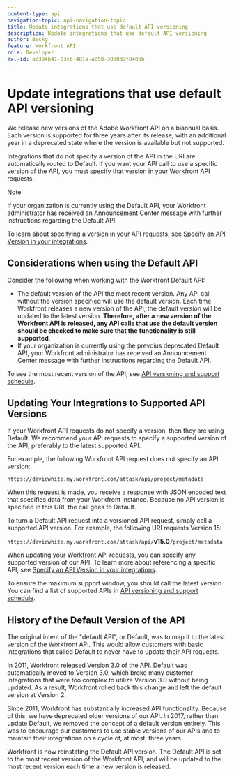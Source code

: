 ```yaml
---
content-type: api
navigation-topic: api-navigation-topic
title: Update integrations that use default API versioning
description: Update integrations that use default API versioning
author: Becky
feature: Workfront API
role: Developer
exl-id: ac394b41-63cb-481a-a858-30d8d7f840bb
---
```

# Update integrations that use default API versioning

We release new versions of the Adobe Workfront API on a biannual basis. Each version is supported for three years after its release, with an additional year in a deprecated state where the version is available but not supported.

Integrations that do not specify a version of the API in the URI are automatically routed to Default. If you want your API call to use a specific version of the API, you must specify that version in your Workfront API requests.

>[!NOTE]
>
>If your organization is currently using the Default API, your Workfront administrator has received an Announcement Center message with further instructions regarding the Default API.

To learn about specifying a version in your API requests, see [Specify an API Version in your integrations](../../wf-api/api/specify-api-version-integrations.md).

## Considerations when using the Default API

Consider the following when working with the Workfront Default API:

* The default version of the API the most recent version. Any API call without the version specified will use the default version. Each time Workfront releases a new version of the API, the default version will be updated to the latest version. **Therefore, after a new version of the Workfront API is released, any API calls that use the default version should be checked to make sure that the functionality is still supported**.
*  If your organization is currently using the prevoius deprecated Default API, your Workfront administrator has received an Announcement Center message with further instructions regarding the Default API. 

To see the most recent version of the API,  see [API versioning and support schedule](../../wf-api/api/api-version-support-schedule.md). 

## Updating Your Integrations to Supported API Versions

If your Workfront API requests do not specify a version, then they are using Default. We recommend your API requests to specify a supported version of the API, preferably to the latest supported API.

For example, the following Workfront API request does not specify an API version:

`https://davidwhite.my.workfront.com/attask/api/project/metadata`

When this request is made, you receive a response with JSON encoded text that specifies data from your Workfront instance. Because no API version is specified in this URI, the call goes to Default. 

To turn a Default API request into a versioned API request, simply call a supported API version. For example, the following URI requests Version 15:

`https://davidwhite.my.workfront.com/attask/api/`**v15.0**`/project/metadata`

When updating your Workfront API requests, you can specify any supported version of our API. To learn more about referencing a specific API, see [Specify an API Version in your integrations](../../wf-api/api/specify-api-version-integrations.md).

To ensure the maximum support window, you should call the latest version. You can find a list of supported APIs in [API versioning and support schedule](../../wf-api/api/api-version-support-schedule.md).

## History of the Default Version of the API

The original intent of the "default API", or Default, was to map it to the latest version of the Workfront API. This would allow customers with basic integrations that called Default to never have to update their API requests. 

In 2011, Workfront released Version 3.0 of the API. Default was automatically moved to Version 3.0, which broke many customer integrations that were too complex to utilize Version 3.0 without being updated. As a result, Workfront rolled back this change and left the default version at Version 2.

Since 2011, Workfront has substantially increased API functionality. Because of this, we have deprecated older versions of our API. In 2017, rather than update Default, we removed the concept of a default version entirely. This was to encourage our customers to use stable versions of our APIs and to maintain their integrations on a cycle of, at most, three years.  

Workfront is now reinstating the Default API version. The Default API is set to the most recent version of the Workfront API, and will be updated to the most recent version each time a new version is released.

